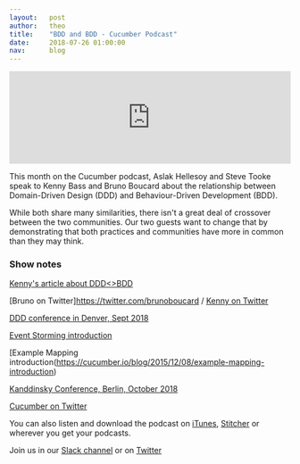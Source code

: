 ```yaml
---
layout:   post
author:   theo
title:    "BDD and BDD - Cucumber Podcast"
date:     2018-07-26 01:00:00
nav:      blog
---
```

<iframe width="100%" height="166" scrolling="no" frameborder="no" allow="autoplay" src="https://w.soundcloud.com/player/?url=https%3A//api.soundcloud.com/tracks/477003636&color=%2300cc11&auto_play=false&hide_related=false&show_comments=true&show_user=true&show_reposts=false&show_teaser=true"></iframe>

This month on the Cucumber podcast, Aslak Hellesoy and Steve Tooke speak to Kenny Bass and Bruno Boucard about the relationship between Domain-Driven Design (DDD) and Behaviour-Driven Development (BDD). 

While both share many similarities, there isn't a great deal of crossover between the two communities. Our two guests want to change that by demonstrating that both practices and communities have more in common than they may think. 

### Show notes

[Kenny's article about DDD<>BDD](http://blog.xebia.com/combining-domain-driven-design-and-behaviour-driven-development/)

[Bruno on Twitter]https://twitter.com/brunoboucard / [Kenny on Twitter](https://twitter.com/kenny_baas)

[DDD conference in Denver, Sept 2018](http://exploreddd.com/)

[Event Storming introduction](http://ziobrando.blogspot.com/2013/11/introducing-event-storming.html)

[Example Mapping introduction(https://cucumber.io/blog/2015/12/08/example-mapping-introduction)

[Kanddinsky Conference, Berlin, October 2018](https://kandddinsky.de/)

[Cucumber on Twitter](https://twitter.com/cucumberbdd)

You can also listen and download the podcast on [iTunes](https://itunes.apple.com/gb/podcast/cucumber-podcast-rss/id1078896635), [Stitcher](http://www.stitcher.com/s?fid=81999&refid=stpr) or wherever you get your podcasts. 

Join us in our [Slack channel](https://cucumber.io/support#slack) or on [Twitter](https://twitter.com/cucumberbdd)

